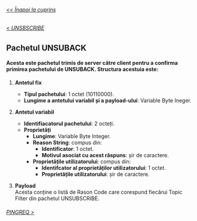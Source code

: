 ###### [<< Înapoi la cuprins](../Cuprins.md)
######  [< UNSBSCRIBE](13.%20UNSUBSCRIBE.md) 
## Pachetul UNSUBACK
#### Acesta este pachetul trimis de server către client pentru a confirma primirea pachetului de UNSUBACK. Structura acestuia este:
1. **Antetul fix**
    - **Tipul pachetului**: 1 octet (10110000).
    - **Lungime a antetului variabil și a payload-ului**: Variable Byte Ineger.

2. **Antetul variabil**
    - **Identifiacatorul pachetului**: 2 octeți.
    - **Proprietăți**
        - **Lungime**: Variable Byte Integer.
        - **Reason String**: compus din:
            - **Identificator**: 1 octet.
            - **Motivul asociat cu acest răspuns**: șir de caractere.
        - **Proprietățile utilizatorului**: compus din:
            - **Identifcator al proprietăților utilizatorului**: 1 octet.
            - **Proprietățile utilizatorului**: șir de caractere.

3. **Payload**  
Acesta conține o listă de Rason Code care corespund fiecărui Topic Filter din pachetul UNSUBSCRIBE.

###### [PINGREQ >](15.%20PINGREQ.md)
